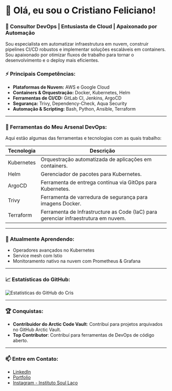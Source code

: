 # 👋 Olá, eu sou o Cristiano Feliciano! 

### 🚀 Consultor DevOps | Entusiasta de Cloud | Apaixonado por Automação

Sou especialista em automatizar infraestrutura em nuvem, construir pipelines CI/CD robustos e implementar soluções escaláveis em containers. Sou apaixonado por otimizar fluxos de trabalho para tornar o desenvolvimento e o deploy mais eficientes.

### ⚡ Principais Competências:
- **Plataformas de Nuvem:** AWS e Google Cloud
- **Containers & Orquestração:** Docker, Kubernetes, Helm
- **Ferramentas de CI/CD:** GitLab CI, Jenkins, ArgoCD
- **Segurança:** Trivy, Dependency-Check, Aqua Security
- **Automação & Scripting:** Bash, Python, Ansible, Terraform

---

### 🔧 Ferramentas do Meu Arsenal DevOps:
Aqui estão algumas das ferramentas e tecnologias com as quais trabalho:

| Tecnologia  | Descrição                                        |
|-------------|--------------------------------------------------|
| Kubernetes  | Orquestração automatizada de aplicações em containers. |
| Helm        | Gerenciador de pacotes para Kubernetes.          |
| ArgoCD      | Ferramenta de entrega contínua via GitOps para Kubernetes. |
| Trivy       | Ferramenta de varredura de segurança para imagens Docker. |
| Terraform   | Ferramenta de Infrastructure as Code (IaC) para gerenciar infraestrutura em nuvem. |

---

### 🌱 Atualmente Aprendendo:
- Operadores avançados no Kubernetes
- Service mesh com Istio
- Monitoramento nativo na nuvem com Prometheus & Grafana

---

### 📈 Estatísticas do GitHub:
![Estatísticas do GitHub do Cris](https://github-readme-stats.vercel.app/api?username=cris-devops&show_icons=true&theme=radical)

---

### 🏆 Conquistas:
- **Contribuidor do Arctic Code Vault**: Contribuí para projetos arquivados no GitHub Arctic Vault.
- **Top Contributor**: Contribuí para ferramentas de DevOps de código aberto.

---

### 📫 Entre em Contato:
- [LinkedIn](https://linkedin.com/in/seu-perfil)
- [Portfolio](https://seu-portfolio.com)
- [Instagram - Instituto Soul Laço](https://instagram.com/institutosoullaco)
